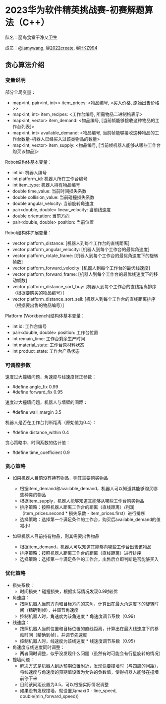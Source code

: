 # 2023华为软件精英挑战赛-初赛解题算法（C++）

队名：丽岛食堂干净又卫生

成员：[@iamywang](https://github.com/iamywang), [@2022create](https://github.com/2022create), [@HKZ994](https://github.com/HKZ994)

## 贪心算法介绍

### 变量说明

部分全局变量：
- map<int, pair<int, int>> item_prices: <物品编号, <买入价格, 原始出售价格>>
- map<int, int> item_recipes: <工作台编号, 所需物品二进制格表示>
- map<int, vector<int>> item_demand: <物品编号, [当前帧能够接收这种物品的工作台列表]>
- map<int, int> available_demand: <物品编号, 当前帧能够接收这种物品的工作台数量-机器人已经买入过该类物品的数量>
- map<int, vector<int>> item_supply: <物品编号, [当前帧机器人能够从哪些工作台购买该物品]>

Robot结构体基本变量：
- int id: 机器人编号
- int platform_id: 机器人所在工作台编号
- int item_type: 机器人持有物品编号
- double time_value: 当前时间损失系数
- double collision_value: 当前碰撞损失系数
- double angular_velocity: 当前旋转角速度
- pair<double, double> linear_velocity: 当前线速度
- double orientation: 当前方向
- pair<double, double> position: 当前位置

Robot结构体扩展变量：
- vector<double> platform_distance: [机器人到每个工作台的直线距离]
- vector<double> platform_angular_velocity: [机器人到每个工作台的最优角速度]
- vector<double> platform_rotate_frame: [机器人到每个工作台的最优角速度下的旋转帧数]
- vector<double> platform_forward_velocity: [机器人到每个工作台的最优线速度]
- vector<double> platform_forward_frame: [机器人到每个工作台的最优线速度下的移动帧数]
- vector<int> platform_distance_sort_buy: [机器人到每个工作台的直线距离排序（根据要购买的物品编号）]
- vector<int> platform_distance_sort_sell: [机器人到每个工作台的直线距离排序（根据要出售的物品编号）]

Platform (Workbench)结构体基本变量：
- int id: 工作台编号
- pair<double, double> position: 工作台位置
- int remain_time: 工作台剩余生产时间
- int material_state: 工作台原材料状态
- int product_state: 工作台产品状态

### 可调整参数
速度过大撞墙问题，角速度与线速度修正参数：
- #define angle_fix 0.99
- #define forward_fix 0.95

速度过大撞墙问题，机器人与墙壁的间距：
- #define wall_margin 3.5

机器人是否在工作台判断距离（原始值为0.4）：
- #define distance_within 0.4

贪心策略中，时间系数的估计值：
- #define time_coefficient 0.9

### 贪心策略

- 如果机器人目前没有持有物品，则其需要购买物品
    - 根据item_demand和available_demand，机器人可以知道其能够购买哪些种类的物品
    - 根据item_supply，机器人能够知道其能够从哪些工作台购买物品
    - 排序策略：按照机器人距离工作台的距离（直线距离）/利润（item_prices.second * 损失系数 - item_prices.first）进行排序
    - 选择策略：选择第一个满足条件的工作台，购买后available_demand的值减小1

- 如果机器人目前持有物品，则其需要出售物品
    - 根据item_demand，机器人可以知道其能够向哪些工作台出售该物品
    - 排序策略：按照机器人距离工作台的距离（直线距离）进行排序
    - 选择策略：选择第一个满足条件的工作台，出售后立即判断是否能够买入

### 优化策略

- 损失系数：
    - 时间损失 * 碰撞损失，根据实际情况发现0.9时较优
- 角速度：
    - 按照机器人当前方向和目标方向的夹角，计算出在最大角速度下的旋转时间（精确到帧），并调节角速度
    - 控制机器人时，角速度为该角速度 * 角速度调节系数（0.99）
- 线速度：
    - 按照机器人当前位置和目标位置的直线距离，计算出在最大线速度下的移动时间（精确到帧），并调节先速度
    - 控制机器人时，线速度为该线速度 * 线速度调节系数（0.95）
- 角速度与线速度同时调整：
    - 两者同时调整，似乎没发现什么问题（虽然有时可能会有行星旋转的情况）
- 撞墙问题：
    - 解决方式是机器人到达预期位置附近，发现快要撞墙时（与四周的间距），将线速度与角速度的预期值设置为允许的负数值，使得机器人能够在撞墙前停下来
    - 目前该间距设置为3.5，可以根据实际情况调整
    - 如果没有发现撞墙，就设置为max(0 - line_speed, double(min_forward_speed))
